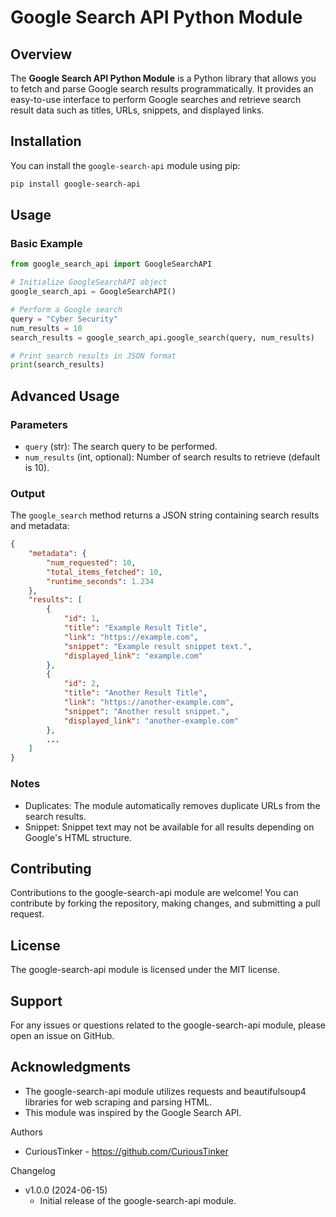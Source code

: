 # Google Search API Python Module

## Overview

The **Google Search API Python Module** is a Python library that allows you to fetch and parse Google search results programmatically. It provides an easy-to-use interface to perform Google searches and retrieve search result data such as titles, URLs, snippets, and displayed links.

## Installation

You can install the `google-search-api` module using pip:

```bash
pip install google-search-api
```

## Usage

### Basic Example

```python
from google_search_api import GoogleSearchAPI

# Initialize GoogleSearchAPI object
google_search_api = GoogleSearchAPI()

# Perform a Google search
query = "Cyber Security"
num_results = 10
search_results = google_search_api.google_search(query, num_results)

# Print search results in JSON format
print(search_results)
```

## Advanced Usage
### Parameters
- `query` (str): The search query to be performed.
- `num_results` (int, optional): Number of search results to retrieve (default is 10).

### Output

The `google_search` method returns a JSON string containing search results and metadata:

```json
{
    "metadata": {
        "num_requested": 10,
        "total_items_fetched": 10,
        "runtime_seconds": 1.234
    },
    "results": [
        {
            "id": 1,
            "title": "Example Result Title",
            "link": "https://example.com",
            "snippet": "Example result snippet text.",
            "displayed_link": "example.com"
        },
        {
            "id": 2,
            "title": "Another Result Title",
            "link": "https://another-example.com",
            "snippet": "Another result snippet.",
            "displayed_link": "another-example.com"
        },
        ...
    ]
}
```

### Notes
- Duplicates: The module automatically removes duplicate URLs from the search results.
- Snippet: Snippet text may not be available for all results depending on Google's HTML structure.

## Contributing
Contributions to the google-search-api module are welcome! You can contribute by forking the repository, making changes, and submitting a pull request.

## License
The google-search-api module is licensed under the MIT license.

## Support
For any issues or questions related to the google-search-api module, please open an issue on GitHub.

## Acknowledgments
- The google-search-api module utilizes requests and beautifulsoup4 libraries for web scraping and parsing HTML.
- This module was inspired by the Google Search API.

Authors
- CuriousTinker - https://github.com/CuriousTinker

Changelog
- v1.0.0 (2024-06-15)
    - Initial release of the google-search-api module.

